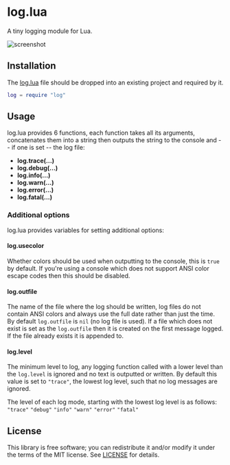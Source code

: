 # log.lua

A tiny logging module for Lua.

![screenshot](https://user-images.githubusercontent.com/82697845/149633691-53690bae-bde5-4d15-8c77-731dec3d3066.png)


## Installation

The [log.lua](log.lua?raw=1) file should be dropped into an existing project
and required by it.

```lua
log = require "log"
```

## Usage

log.lua provides 6 functions, each function takes all its arguments,
concatenates them into a string then outputs the string to the console and --
if one is set -- the log file:

* **log.trace(...)**
* **log.debug(...)**
* **log.info(...)**
* **log.warn(...)**
* **log.error(...)**
* **log.fatal(...)**

### Additional options

log.lua provides variables for setting additional options:

#### log.usecolor

Whether colors should be used when outputting to the console, this is `true` by
default. If you're using a console which does not support ANSI color escape
codes then this should be disabled.

#### log.outfile

The name of the file where the log should be written, log files do not contain
ANSI colors and always use the full date rather than just the time. By default
`log.outfile` is `nil` (no log file is used). If a file which does not exist is
set as the `log.outfile` then it is created on the first message logged. If the
file already exists it is appended to.

#### log.level

The minimum level to log, any logging function called with a lower level than
the `log.level` is ignored and no text is outputted or written. By default this
value is set to `"trace"`, the lowest log level, such that no log messages are
ignored.

The level of each log mode, starting with the lowest log level is as follows:
`"trace"` `"debug"` `"info"` `"warn"` `"error"` `"fatal"`

## License

This library is free software; you can redistribute it and/or modify it under
the terms of the MIT license. See [LICENSE](license.md) for details.
